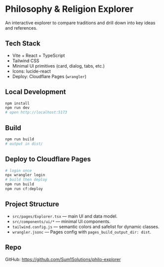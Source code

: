 # Philosophy & Religion Explorer

An interactive explorer to compare traditions and drill down into key ideas and references.

## Tech Stack
- Vite + React + TypeScript
- Tailwind CSS
- Minimal UI primitives (card, dialog, tabs, etc.)
- Icons: lucide-react
- Deploy: Cloudflare Pages (`wrangler`)

## Local Development
```bash
npm install
npm run dev
# open http://localhost:5173
```

## Build
```bash
npm run build
# output in dist/
```

## Deploy to Cloudflare Pages
```bash
# login once
npx wrangler login
# build then deploy
npm run build
npm run cf:deploy
```

## Project Structure
- `src/pages/Explorer.tsx` — main UI and data model.
- `src/components/ui/*` — minimal UI components.
- `tailwind.config.js` — semantic colors and safelist for dynamic classes.
- `wrangler.jsonc` — Pages config with `pages_build_output_dir: dist`.

## Repo
GitHub: https://github.com/Sum1Solutions/philo-explorer
